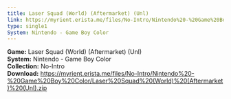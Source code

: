 ```yaml
---
title: Laser Squad (World) (Aftermarket) (Unl)
link: https://myrient.erista.me/files/No-Intro/Nintendo%20-%20Game%20Boy%20Color/Laser%20Squad%20(World)%20(Aftermarket)%20(Unl).zip
type: single1
System: Nintendo - Game Boy Color
---
```

<b>Game:</b> Laser Squad (World) (Aftermarket) (Unl)<br>
<b>System:</b> Nintendo - Game Boy Color<br>
<b>Collection:</b> No-Intro<br>
<b>Download:</b> https://myrient.erista.me/files/No-Intro/Nintendo%20-%20Game%20Boy%20Color/Laser%20Squad%20(World)%20(Aftermarket)%20(Unl).zip
